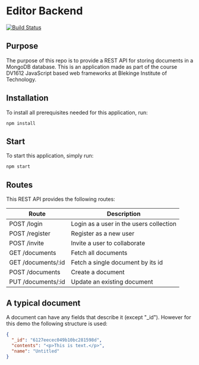 # Editor Backend

[![Build Status](https://app.travis-ci.com/pereriksson/editor-backend.svg?branch=master)](https://app.travis-ci.com/pereriksson/editor-backend)

## Purpose

The purpose of this repo is to provide a REST API for storing documents in a MongoDB database. This is an application made as part of the course DV1612 JavaScript based web frameworks at Blekinge Institute of Technology.

## Installation

To install all prerequisites needed for this application, run:

```shell
npm install
```

## Start

To start this application, simply run:

```shell
npm start
```

## Routes

This REST API provides the following routes:

| Route              | Description                             |
|--------------------|-----------------------------------------|
| POST /login        | Login as a user in the users collection |
| POST /register     | Register as a new user                  |
| POST /invite       | Invite a user to collaborate            |
| GET /documents     | Fetch all documents                     |
| GET /documents/:id | Fetch a single document by its id       |
| POST /documents    | Create a document                       |
| PUT /documents/:id | Update an existing document             |

## A typical document

A document can have any fields that describe it (except "_id"). However for this demo the following structure is used:

```json
{
  "_id": "6127eecec049b10bc281598d",
  "contents": "<p>This is text.</p>",
  "name": "Untitled"
}
```